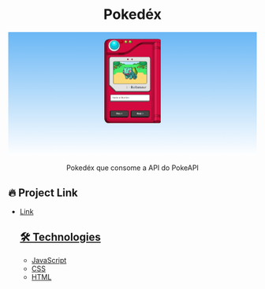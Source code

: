 # <div align="center"> Pokedéx </div>

<img src="./main.png" />
                             </a>
<p align="center">
Pokedéx que consome a API do PokeAPI</p>

## 🔥 Project Link

<ul>
<li><a href="https://joaovporto.github.io/Pokedex/">Link</li>

## 🛠️ Technologies

<ul>
  <li><a href="https://www.javascript.com/">JavaScript</li>
  <li><a href="https://www.w3schools.com/css/">CSS</a></li>
  <li><a href="https://www.w3schools.com/html/">HTML</a></li>
</ul>

